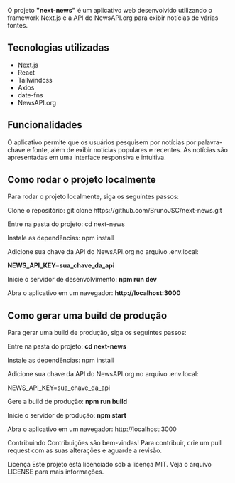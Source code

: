 <p>O projeto <strong>"next-news"</strong> é um aplicativo web desenvolvido utilizando o framework Next.js e a API do NewsAPI.org para exibir notícias de várias fontes.</p>

<h2>Tecnologias utilizadas</h2>
<ul>
  <li>Next.js</li>
  <li>React</li>
  <li>Tailwindcss</li>
  <li>Axios</li>
  <li>date-fns</li>
  <li>NewsAPI.org</li>
</ul>

<h2>Funcionalidades</h2>
O aplicativo permite que os usuários pesquisem por notícias por palavra-chave e fonte, além de exibir notícias populares e recentes. As notícias são apresentadas em uma interface responsiva e intuitiva.

<h2>Como rodar o projeto localmente</h2>
<p>Para rodar o projeto localmente, siga os seguintes passos:</p>

<p>Clone o repositório: git clone https://github.com/BrunoJSC/next-news.git</p>
<p>Entre na pasta do projeto: cd next-news</p>
<p>Instale as dependências: npm install</p>

Adicione sua chave da API do NewsAPI.org no arquivo .env.local:

<strong>NEWS_API_KEY=sua_chave_da_api</strong>

<p>Inicie o servidor de desenvolvimento: <strong>npm run dev</strong></p>
<p>Abra o aplicativo em um navegador: <strong>http://localhost:3000</strong></p>

<h2>Como gerar uma build de produção</h2>
<p>Para gerar uma build de produção, siga os seguintes passos:</p>

Entre na pasta do projeto: <strong>cd next-news</strong>
<p>Instale as dependências: npm install</p>

Adicione sua chave da API do NewsAPI.org no arquivo .env.local:

NEWS_API_KEY=sua_chave_da_api
<p>Gere a build de produção: <strong>npm run build</strong></p>
<p>Inicie o servidor de produção: <strong>npm start</strong></p>
<p>Abra o aplicativo em um navegador: http://localhost:3000</p>
Contribuindo
Contribuições são bem-vindas! Para contribuir, crie um pull request com as suas alterações e aguarde a revisão.

Licença
Este projeto está licenciado sob a licença MIT. Veja o arquivo LICENSE para mais informações.
